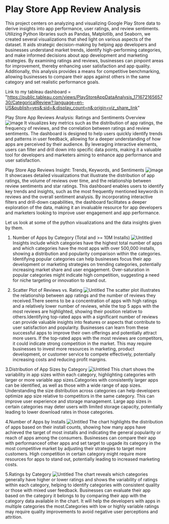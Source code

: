 # Play Store App Review Analysis
This project centers on analyzing and visualizing Google Play Store data to derive insights into app performance, user ratings, and review sentiments. Utilizing Python libraries such as Pandas, Matplotlib, and Seaborn, we created several visualizations that shed light on various aspects of the dataset.
It aids strategic decision-making by helping app developers and businesses understand market trends, identify high-performing categories, and make informed decisions about app development and marketing strategies. By examining ratings and reviews, businesses can pinpoint areas for improvement, thereby enhancing user satisfaction and app quality. Additionally, this analysis provides a means for competitive benchmarking, allowing businesses to compare their apps against others in the same category and set realistic performance goals.

Link to my tableau dashboard = "https://public.tableau.com/views/PlayStoreAppDataAnalysis_17167216565730/CategoricalReview?:language=en-US&publish=yes&:sid=&:display_count=n&:origin=viz_share_link"

Play Store App Reviews Analysis: Ratings and Sentiments Overview
![image](https://github.com/Ganesh-VG/Play-Store-App-Review-Analysis/assets/144704167/0dc3d468-41cf-42b2-8364-d6443023c2cd)
It visualizes key metrics such as the distribution of app ratings, the frequency of reviews, and the correlation between ratings and review sentiments. The dashboard is designed to help users quickly identify trends and patterns in user feedback, allowing for a deeper understanding of how apps are perceived by their audience. By leveraging interactive elements, users can filter and drill down into specific data points, making it a valuable tool for developers and marketers aiming to enhance app performance and user satisfaction.

Play Store App Reviews Insight: Trends, Keywords, and Sentiments
![image](https://github.com/Ganesh-VG/Play-Store-App-Review-Analysis/assets/144704167/8acd4447-01c9-47c2-a4b4-6615328487fe)
 It showcases detailed visualizations that illustrate the distribution of app ratings, the volume of reviews over time, and the relationship between review sentiments and star ratings. This dashboard enables users to identify key trends and insights, such as the most frequently mentioned keywords in reviews and the overall sentiment analysis. By incorporating interactive filters and drill-down capabilities, the dashboard facilitates a deeper exploration of the data, making it an invaluable resource for app developers and marketers looking to improve user engagement and app performance.
 
 Let us look at some of the python visualizations and the data insights given by them.
 
 1. Number of Apps by Category (Total and >= 10M Installs)
 ![Untitled](https://github.com/Ganesh-VG/Play-Store-App-Review-Analysis/assets/144704167/bbed2712-bb84-4a27-940d-5ad0e9e2e7d9)
Insights include which categories have the highest total number of apps and which categories have the most apps with over 500,000 installs, showing a distribution and popularity comparison within the categories. Identifying popular categories can help businesses focus their app development or marketing strategies on trending categories, potentially increasing market share and user engagement. Over-saturation in popular categories might indicate high competition, suggesting a need for niche targeting or innovation to stand out.

3. Scatter Plot of Reviews vs. Rating
![Untitled](https://github.com/Ganesh-VG/Play-Store-App-Review-Analysis/assets/144704167/b33de1a8-a058-43dc-ac2d-f4769b323f6f)
The scatter plot illustrates the relationship between app ratings and the number of reviews they received.There seems to be a concentration of apps with high ratings and a relatively lower number of reviews, while the top 5 apps with the most reviews are highlighted, showing their position relative to others.Identifying top-rated apps with a significant number of reviews can provide valuable insights into features or aspects that contribute to user satisfaction and popularity. Businesses can learn from these successful apps to improve their own offerings and potentially attract more users. If the top-rated apps with the most reviews are competitors, it could indicate strong competition in the market. This may require businesses to invest more resources in marketing, product development, or customer service to compete effectively, potentially increasing costs and reducing profit margins.

3.Distribution of App Sizes by Category
![Untitled](https://github.com/Ganesh-VG/Play-Store-App-Review-Analysis/assets/144704167/fd67faec-e988-4e37-8ccb-45220cf10c0e)
This chart shows the variability in app sizes within each category, highlighting categories with larger or more variable app sizes.Categories with consistently larger apps can be identified, as well as those with a wide range of app sizes. Understanding the size distribution across categories can help developers optimize app size relative to competitors in the same category. This can improve user experience and storage management. Large app sizes in certain categories may deter users with limited storage capacity, potentially leading to lower download rates in those categories.

4.Number of Apps by Installs
![Untitled](https://github.com/Ganesh-VG/Play-Store-App-Review-Analysis/assets/144704167/c28f1552-d12a-4ab8-8e48-12b20c539abc)
The chart highlights the distribution of apps based on their install counts, showing how many apps have achieved the target of most installs and indicating the general popularity or reach of apps among the consumers. Businesses can compare their app with performanceof other apps and set target to upgade its category in the most competitive market by adjusting their strategies to target more customers. High competition in certain category  might require more resources for apps to stand out, potentially leading to increased marketing costs.

5.Ratings by Category
![Untitled](https://github.com/Ganesh-VG/Play-Store-App-Review-Analysis/assets/144704167/54c5db7a-b6e3-4a37-8e40-0e298112f181)
The chart reveals which categories generally have higher or lower ratings and shows the variability of ratings within each category, helping to identify categories with consistent quality or those with mixed user feedback. Businesses can evaluate their app based on the category it belongs to by comparing their app with the category data available in the chart. It will help the developers with apps in multiple categories the most.Categories with low or highly variable ratings may require quality improvements to avoid negative user perceptions and attrition.

